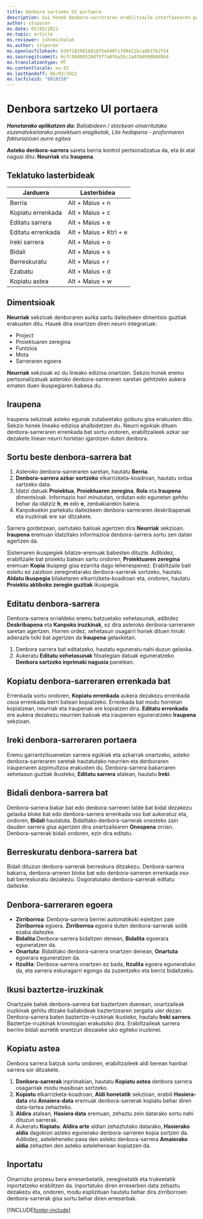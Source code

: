 ```yaml
---
title: Denbora sartzeko UI portaera
description: Gai honek Denbora-sarreraren erabiltzaile-interfazearen portaerari buruzko informazioa ematen du.
author: stsporen
ms.date: 03/03/2021
ms.topic: article
ms.reviewer: johnmichalak
ms.author: stsporen
ms.openlocfilehash: b39f182901681875eb90f17d9421bcad63762f54
ms.sourcegitcommit: 6cfc50d89528df977a8f6a55c1ad39d99800d9b4
ms.translationtype: MT
ms.contentlocale: eu-ES
ms.lasthandoff: 06/03/2022
ms.locfileid: "8918159"
---
```

# <a name="time-entry-ui-behavior"></a>Denbora sartzeko UI portaera

_**Honetarako aplikatzen da:** Baliabideen / stockean oinarritutako eszenatokietarako proiektuen eragiketak, Lite hedapena - proformaren fakturazioari aurre egitea_


**Asteko denbora-sarrera** sareta berria kontrol pertsonalizatua da, eta bi atal nagusi ditu: **Neurriak** eta **Iraupena**.

## <a name="keyboard-shortcuts"></a>Teklatuko lasterbideak
| Jarduera        | Lasterbidea                  |
|------------   |------------------------   |
| Berria           | Alt + Maius + n           |
| Kopiatu errenkada      | Alt + Maius + c           |
| Editatu sarrera    | Alt + Maius + e           |
| Editatu errenkada      | Alt + Maius + Ktrl + e    |
| Ireki sarrera    | Alt + Maius + o           |
| Bidali        | Alt + Maius + s           |
| Berreskuratu        | Alt + Maius + r           |
| Ezabatu        | Alt + Maius + d           |
| Kopiatu astea     | Alt + Maius + w           |

## <a name="dimensions"></a>Dimentsioak
**Neurriak** sekzioak denboraren aurka sartu daitezkeen dimentsio guztiak erakusten ditu. Hauek dira onartzen diren neurri integratuak:

  - Project
  - Proiektuaren zeregina
  - Funtzioa
  - Mota
  - Sarreraren egoera

**Neurriak** sekzioak ez du lineako edizioa onartzen. Sekzio honek eremu pertsonalizatuak asteroko denbora-sarreraren saretan gehitzeko aukera ematen duen ikuspegiaren babesa du.

## <a name="duration"></a>Iraupena
Iraupena sekzioak asteko egunak zutabeetako goiburu gisa erakusten ditu. Sekzio honek lineako edizioa ahalbidetzen du. Neurri egokiak dituen denbora-sarreraren errenkada bat sortu ondoren, erabiltzaileek azkar sar dezakete linean neurri horietan igarotzen duten denbora.

## <a name="create-a-new-time-entry"></a>Sortu beste denbora-sarrera bat

1. Asteroko denbora-sarreraren saretan, hautatu **Berria**. 
2. **Denbora-sarrera azkar sortzeko** elkarrizketa-koadroan, hautatu ordua sartzeko data.
3. Idatzi datuak **Proiektua**, **Proiektuaren zeregina**, **Rola** eta **Iraupena** dimentsioak. Informazio hori minututan, ordutan edo egunetan gehitu behar da idatziz **h**, **m** edo **e**, zenbakiarekin batera. 
4. Kanpokoekin partekatu daitezkeen denbora-sarreraren deskribapenak eta iruzkinak ere sar ditzakete. 

Sarrera gordetzean, sartutako balioak agertzen dira **Neurriak** sekzioan. **Iraupena** eremuan idatzitako informazioa denbora-sarrera sortu zen datan agertzen da.

Sistemaren ikuspegiek bilatze-eremuak babesten dituzte. Adibidez, erabiltzaile bat proiektu batean sartu ondoren, **Proiektuaren zeregina** eremuan **Kopia** ikuspegi gisa ezarrita dago lehenespenez. Erabiltzaile bati esleitu ez zaizkion zereginetarako denbora-sarrerak sortzeko, hautatu **Aldatu ikuspegia** bilaketaren elkarrizketa-koadroan eta, ondoren, hautatu **Proiektu aktiboko zeregin guztiak** ikuspegia.

## <a name="edit-a-time-entry"></a>Editatu denbora-sarrera 
Denbora-sarrera orrialdeko eremu batzuetako xehetasunak, adibidez **Deskribapena** eta **Kanpoko iruzkinak**, ez dira asteroko denbora-sarreraren saretan agertzen. Horren ordez, xehetasun osagarri horiek dituen hiruki adierazle txiki bat agertzen da **Iraupena** gelaxketan. 

1. Denbora sarrera bat editatzeko, hautatu eguneratu nahi duzun gelaxka.
2. Aukeratu **Editatu xehetasunak** fitxategian datuak eguneratzeko **Denbora sartzeko inprimaki nagusia** panelean. 

## <a name="copy-a-time-entry-row"></a>Kopiatu denbora-sarreraren errenkada bat
Errenkada sortu ondoren, **Kopiatu errenkada** aukera dezakezu errenkada osoa errenkada berri batean kopiatzeko. Errenkada bat modu horretan kopiatzean, neurriak eta iraupenak ere kopiatzen dira. **Editatu errenkada** ere aukera dezakezu neurrien balioak eta iraupenen eguneratzeko **Iraupena** sekzioan.

## <a name="open-a-time-entry-behavior"></a>Ireki denbora-sarreraren portaera
Eremu garrantzitsuenetan sarrera egokiak eta azkarrak onartzeko, asteko denbora-sarreraren saretak hautatutako neurrien eta denboraren iraupenaren azpimultzoa erakusten du. Denbora-sarrera bakarraren xehetasun guztiak ikusteko, **Editatu sarrera** atalean, hautatu **Ireki**.

## <a name="submit-a-time-entry"></a>Bidali denbora-sarrera bat
Denbora-sarrera bakar bat edo denbora-sarreren talde bat bidal dezakezu gelaxka bloke bat edo denbora-sarrera errenkada oso bat aukeratuz eta, ondoren, **Bidali** hautatuta. Bidalitako denbora-sarrerak onesteko zain dauden sarrera gisa agertzen dira onartzailearen **Onespena** orrian. Denbora-sarrerak bidali ondoren, ezin dira editatu.

## <a name="recall-a-time-entry"></a>Berreskuratu denbora-sarrera bat
Bidali dituzun denbora-sarrerak berreskura ditzakezu. Denbora-sarrera bakarra, denbora-arreren bloke bat edo denbora-sarreren errenkada oso bat berreskuratu dezakezu. Gogoratutako denbora-sarrerak editatu daitezke.

## <a name="time-entry-status"></a>Denbora-sarreraren egoera

- **Zirriborroa**: Denbora-sarrera berriei automatikoki esleitzen zaie **Zirriborroa** egoera. **Zirriborroa** egoera duten denbora-sarrerak soilik ezaba daitezke.
- **Bidalita**:Denbora-sarrera bidaltzen denean, **Bidalita** egoerara eguneratzen da. 
- **Onartuta**: Bidalitako denbora-sarrera onartzen denean, **Onartuta** egoerara eguneratzen da. 
- **Itzulita**: Denbora-sarrera onartzen ez bada, **Itzulita** egoera eguneratuko da, eta sarrera eskuragarri egongo da zuzentzeko eta berriz bidaltzeko. 

## <a name="view-rejection-comments"></a>Ikusi baztertze-iruzkinak
Onartzaile batek denbora-sarrera bat baztertzen duenean, onartzaileak iruzkinak gehitu ditzake baliabideak baztertzearen zergatia uler dezan. Denbora-sarrera baten baztertze-iruzkinak ikusteko, hautatu **Ireki sarrera**. Baztertze-iruzkinak kronologian erakutsiko dira. Erabiltzaileak sarrera berriro bidali aurretik erantzun diezaieke uko egiteko iruzkinei.

## <a name="copy-week"></a>Kopiatu astea
Denbora sarrera batzuk sortu ondoren, erabiltzaileek aldi berean hainbat sarrera sor ditzakete.

1. **Denbora-sarrerak** inprimakian, hautatu **Kopiatu astea** denbora sarrera osagarriak modu masiboan sortzeko. 
2. **Kopiatu** elkarrizketa-koadroan, **Aldi honetatik** sekzioan, erabili **Hasiera-data** eta **Amaiera-data** eremuak denbora-sarrerak kopiatu behar diren data-tartea zehazteko. 
3. **Aldira** atalean, **Hasiera data** eremuan, zehaztu zein datarako sortu nahi dituzun sarrerak. 
4. Aukeratu **Kopiatu**. **Aldira arte** aldian zehaztutako datarako, **Hasierako aldia** dagokion asteko egunerako denbora-sarreren kopia sortzen da. Adibidez, asteleheneko pasa den asteko denbora-sarrera **Amaierako aldia** zehazten den asteko astelehenean kopiatzen da.

## <a name="import"></a>Inportatu
Oinarrizko prozesu bera erreserbetatik, zereginetatik eta trukeetatik inportatzeko erabiltzen da. Inportatuko diren erreserben data zehaztu dezakezu eta, ondoren, modu esplizituan hautatu behar dira zirriborroen denbora-sarrerak gisa sortu behar diren erreserbak. 


[!INCLUDE[footer-include](../includes/footer-banner.md)]
